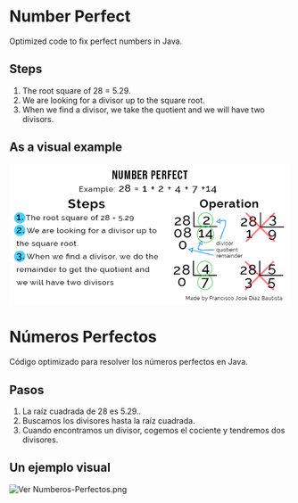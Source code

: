 # Number Perfect
Optimized code to fix perfect numbers in Java.
## Steps
1. The root square of 28 = 5.29.
2. We are looking for a divisor up to the square root.
3. When we find a divisor, we take the quotient and we will have two divisors.
## As a visual example
![See Number-Perfect.png](Number%20Perfect.png)

# Números Perfectos
Código optimizado para resolver los números perfectos en Java.
## Pasos
1. La raíz cuadrada de 28 es 5.29..
2. Buscamos los divisores hasta la raíz cuadrada.
3. Cuando encontramos un divisor, cogemos el cociente y tendremos dos divisores.
## Un ejemplo visual
![Ver Numberos-Perfectos.png](Numberos%20Perfectos.png)
